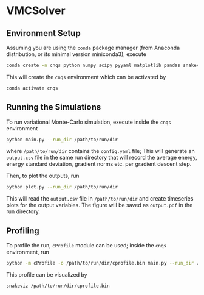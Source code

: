 # VMCSolver

## Environment Setup

Assuming you are using the `conda` package manager (from Anaconda distribution,
or its minimal version miniconda3), execute
```sh
conda create -n cnqs python numpy scipy pyyaml matplotlib pandas snakeviz
```
This will create the `cnqs` environment which can be activated by
```sh
conda activate cnqs
```

## Running the Simulations

To run variational Monte-Carlo simulation, execute inside the `cnqs` environment
```sh
python main.py --run_dir /path/to/run/dir
```
where `/path/to/run/dir` contains the `config.yaml` file; This will generate an
`output.csv` file in the same run directory that will record the average
energy, energy standard deviation, gradient norms etc. per gradient descent
step.

Then, to plot the outputs, run
```sh
python plot.py --run_dir /path/to/run/dir
```
This will read the `output.csv` file in `/path/to/run/dir` and create
timeseries plots for the output variables. The figure will be saved as
`output.pdf` in the run directory.

## Profiling

To profile the run, `cProfile` module can be used; inside the `cnqs` environment, run
```sh
python -m cProfile -o /path/to/run/dir/cprofile.bin main.py --run_dir /path/to/run/dir
```

This profile can be visualized by
```sh
snakeviz /path/to/run/dir/cprofile.bin
```
